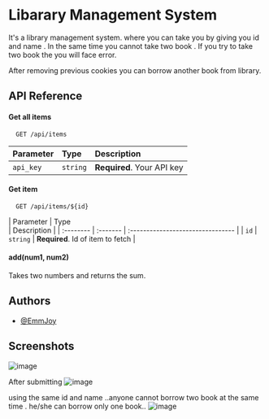 
# Libarary Management System

It's a library management system. where you can take you by giving you id and name . In the same time you cannot take two book . If you try to take two book the you will face error.

After removing previous cookies you can borrow another book from library.


## API Reference

#### Get all items

```http
  GET /api/items
```

| Parameter | Type     | Description                |
| :-------- | :------- | :------------------------- |
| `api_key` | `string` | **Required**. Your API key |

#### Get item

```http
  GET /api/items/${id}
```

| Parameter | Type  
| Description                       |
| :-------- | :------- | :-------------------------------- |
| `id`      | `string` | **Required**. Id of item to fetch |

#### add(num1, num2)

Takes two numbers and returns the sum.


## Authors

- [@EmmJoy](https://github.com/EmmJoy)


## Screenshots

![image](https://github.com/EmmJoy/WebTechnology/assets/124621939/b7ea46ed-ecac-4587-873d-baedab3f4471)

After submitting 
![image](https://github.com/EmmJoy/WebTechnology/assets/124621939/d2726f5f-75c8-445c-9a39-77a0fcf3275f)

using the same id and name ..anyone cannot borrow two book at the same time . he/she can borrow only one book..
![image](https://github.com/EmmJoy/WebTechnology/assets/124621939/2c6e82fb-7816-47ff-8ff9-6184b5cfc785)



